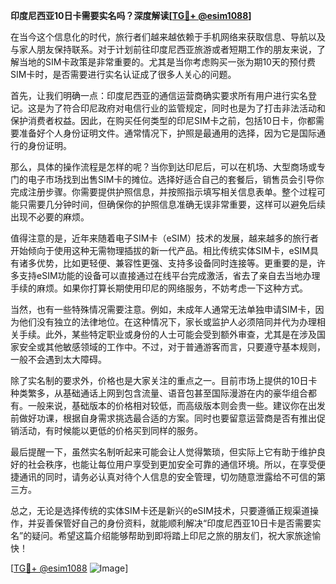 **印度尼西亚10日卡需要实名吗？深度解读[[TG💪+ @esim1088](https://t.me/s/esim1088)]**

在当今这个信息化的时代，旅行者们越来越依赖于手机网络来获取信息、导航以及与家人朋友保持联系。对于计划前往印度尼西亚旅游或者短期工作的朋友来说，了解当地的SIM卡政策是非常重要的。尤其是当你考虑购买一张为期10天的预付费SIM卡时，是否需要进行实名认证成了很多人关心的问题。

首先，让我们明确一点：印度尼西亚的通信运营商确实要求所有用户进行实名登记。这是为了符合印尼政府对电信行业的监管规定，同时也是为了打击非法活动和保护消费者权益。因此，在购买任何类型的印尼SIM卡之前，包括10日卡，你都需要准备好个人身份证明文件。通常情况下，护照是最通用的选择，因为它是国际通行的身份证明。

那么，具体的操作流程是怎样的呢？当你到达印尼后，可以在机场、大型商场或专门的电子市场找到出售SIM卡的摊位。选择好适合自己的套餐后，销售员会引导你完成注册步骤。你需要提供护照信息，并按照指示填写相关信息表单。整个过程可能只需要几分钟时间，但确保你的护照信息准确无误非常重要，这样可以避免后续出现不必要的麻烦。

值得注意的是，近年来随着电子SIM卡（eSIM）技术的发展，越来越多的旅行者开始倾向于使用这种无需物理插拔的新一代产品。相比传统实体SIM卡，eSIM具有诸多优势，比如更轻便、兼容性更强、支持多设备同时连接等。更重要的是，许多支持eSIM功能的设备可以直接通过在线平台完成激活，省去了亲自去当地办理手续的麻烦。如果你打算长期使用印尼的网络服务，不妨考虑一下这种方式。

当然，也有一些特殊情况需要注意。例如，未成年人通常无法单独申请SIM卡，因为他们没有独立的法律地位。在这种情况下，家长或监护人必须陪同并代为办理相关手续。此外，某些特定职业或身份的人士可能会受到额外审查，尤其是在涉及国家安全或其他敏感领域的工作中。不过，对于普通游客而言，只要遵守基本规则，一般不会遇到太大障碍。

除了实名制的要求外，价格也是大家关注的重点之一。目前市场上提供的10日卡种类繁多，从基础通话上网到包含流量、语音包甚至国际漫游在内的豪华组合都有。一般来说，基础版本的价格相对较低，而高级版本则会贵一些。建议你在出发前做好功课，根据自身需求挑选最合适的方案。同时也要留意运营商是否有推出促销活动，有时候能以更低的价格买到同样的服务。

最后提醒一下，虽然实名制听起来可能会让人觉得繁琐，但实际上它有助于维护良好的社会秩序，也能让每位用户享受到更加安全可靠的通信环境。所以，在享受便捷通讯的同时，请务必认真对待个人信息的安全管理，切勿随意泄露给不可信的第三方。

总之，无论是选择传统的实体SIM卡还是新兴的eSIM技术，只要遵循正规渠道操作，并妥善保管好自己的身份资料，就能顺利解决“印度尼西亚10日卡是否需要实名”的疑问。希望这篇介绍能够帮助到即将踏上印尼之旅的朋友们，祝大家旅途愉快！

[[TG💪+ @esim1088](https://t.me/s/esim1088) ![Image](https://i.postimg.cc/4NQfJmqS/Snipaste-2025-05-13-00-14-12.png)]
